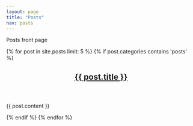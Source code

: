 ```yaml
---
layout: page
title: "Posts"
nav: posts
---
```


Posts front page

{% for post in site.posts limit: 5 %}
{% if post.categories contains 'posts' %}
<article>
	<header>
		<h1><a href="{{ post.url }}">{{ post.title }}</a></h1>
	</header>
	<p>{{ post.content }}</p>
</article>
{% endif %}
{% endfor %}